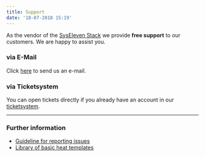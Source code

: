 ```yaml
---
title: Support
date: '18-07-2018 15:19'
---
```


As the vendor of the [SysEleven Stack](https://dashboard.cloud.syseleven.net/) we provide **free support** to our customers. We are happy to assist you.

### via E-Mail
Click <a href="mailto:cloudsupport@syseleven.de?subject=# Problem description&body=Problem%20Status%3A%0Aongoing%20/%20occasionally%20/%20regularly%0A%0ATime%20and%20Date%20of%20first%20occurrence%3A%0ADD.MM.YYYY%20-%20HH%3AMM%3ASS%0A%0ATime%20and%20Date%20of%20last%20occurrence%3A%0ADD.MM.YYYY%20-%20HH%3AMM%3ASS%0A%0AID%28s%29%20of%20affected%20instance%28s%29%3A%0A-%20%23ID%0A-%20%23ID%0A%0AID%28s%29%20Stack%28s%29%20affected%20%28if%20used%29%3A%0A-%20%23ID%0A-%20%23ID%0A%0AProblem%20description%3A%0A-%20What%20happened%3F%0A-%20What%20did%20you%20expect%20to%20happen%3F%0A%0A-%20How%20often%20does%20the%20problem%20occur%3F%0A-%20Does%20the%20problem%20occur%20under%20specific%20circumstances%3F%0A-%20Suggestions%20on%20how%20to%20reproduce%20the%20problem%3F">here</a> to send us an e-mail.

### via Ticketsystem
You can open tickets directly if you already have an account in our <a href="https://syseleven.zendesk.com">ticketsystem</a>.

---

### Further information

* [Guideline for reporting issues](report-issues/)
* [Library of basic heat templates](https://github.com/syseleven/heat-examples)